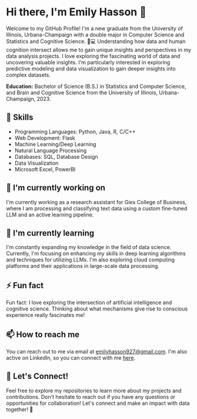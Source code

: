 # Hi there, I'm Emily Hasson 👋

Welcome to my GitHub Profile! I'm a new graduate from the University of Illinois, Urbana-Champaign with a double major in Computer Science and Statistics and Cognitive Science. 🧠💻 Understanding how data and human cognition intersect allows me to gain unique insights and perspectives in my data analysis projects. I love exploring the fascinating world of data and uncovering valuable insights. I'm particularly interested in exploring predictive modeling and data visualization to gain deeper insights into complex datasets.

**Education:** Bachelor of Science (B.S.) in Statistics and Computer Science, and Brain and Cognitive Science from the University of Illinois, Urbana-Champaign, 2023.

## 💪 Skills

- Programming Languages: Python, Java, R, C/C++
- Web Development: Flask
- Machine Learning/Deep Learning
- Natural Language Processing
- Databases: SQL, Database Design
- Data Visualization
- Microsoft Excel, PowerBI

## 🔭 I'm currently working on

I'm currently working as a research assistant for Gies College of Business, where I am processing and classifying text data using a custom fine-tuned LLM and an active learning pipeline.

## 🌱 I'm currently learning

I'm constantly expanding my knowledge in the field of data science. Currently, I'm focusing on enhancing my skills in deep learning algorithms and techniques for utilizing LLMs. I'm also exploring cloud computing platforms and their applications in large-scale data processing.

## ⚡ Fun fact

Fun fact: I love exploring the intersection of artificial intelligence and cognitive science. Thinking about what mechanisms give rise to conscious experience really fascinates me!

## 📫 How to reach me

You can reach out to me via email at [emilyhasson927@gmail.com](mailto:emilyhasson927@gmail.com). I'm also active on LinkedIn, so you can connect with me [here](https://www.linkedin.com/in/emilyphasson).

## 🤝 Let's Connect!

Feel free to explore my repositories to learn more about my projects and contributions. Don't hesitate to reach out if you have any questions or opportunities for collaboration! Let's connect and make an impact with data together! 🌟


<!--
**emilyhasson/emilyhasson** is a ✨ _special_ ✨ repository because its `README.md` (this file) appears on your GitHub profile.

Here are some ideas to get you started:

- 🔭 I’m currently working on ...
- 🌱 I’m currently learning ...
- 👯 I’m looking to collaborate on ...
- 🤔 I’m looking for help with ...
- 💬 Ask me about ...
- 📫 How to reach me: ...
- 😄 Pronouns: ...
- ⚡ Fun fact: ...
-->
